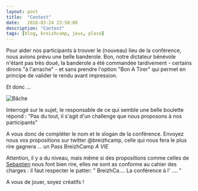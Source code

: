 ```yaml
---
layout: post
title:  "Contest"
date:   2016-03-24 23:50:00
description: "Contest"
tags: [blog, breizhcamp, jeux, place]
---
```


Pour aider nos participants à trouver le (nouveau) lieu de la conférence, nous avions prévu une belle banderole. 
Bon, notre dictateur bénévole n'étant pas très doué, la banderole a été commandée tardivement - certains dirons "à l'arrache" - 
et sans prendre l'option "Bon A Tirer" qui permet en principe de valider le rendu avant impression.

Et donc ...

![Bâche](https://pbs.twimg.com/media/CeWCp0HWAAA7ahC.jpg:large)

Interrogé sur le sujet, le responsable de ce qui semble une belle boulette répond :
"Pas du tout, il s'agit d'un challenge que nous proposons à nos participants"

A vous donc de compléter le nom et le slogan de la conférence. Envoyez nous vos propositions sur twitter @breizhcamp, celle qui nous fera 
le plus rire gagnera ... un Pass BreizhCamp *A VIE*

Attention, il y a du niveau, mais même si des propositions comme celles de [Sebastien](http://blog.blaisot.org/breizhcmp-2016.html) nous 
font bien rire, elles ne sont as conforme au cahier des charges : il faut respecter le patter:
"
BreizhCa....
La conférence à l' ....
"

A vous de jouer, soyez créatifs !
